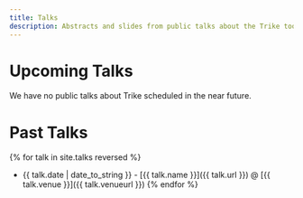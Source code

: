 ```yaml
---
title: Talks
description: Abstracts and slides from public talks about the Trike tool or threat modeling methodology.
---
```


# Upcoming Talks
We have no public talks about Trike scheduled in the near future.

# Past Talks
{% for talk in site.talks reversed %}
* {{ talk.date | date_to_string }} - [{{ talk.name }}]({{ talk.url }}) @ [{{ talk.venue }}]({{ talk.venueurl }})
{% endfor %}
